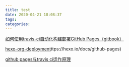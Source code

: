 ```yaml
---
title: test
date: 2020-04-21 18:08:37
tags:
categories:
---
```






[如何使用travis-ci自动化构建部署GitHub Pages（gitbook）](https://www.jianshu.com/p/ec5f57d96d66)

[hexo-org-deployment]()ttps://hexo.io/docs/github-pages)

[github pages与travis ci运作原理](https://www.cnblogs.com/zhangnan35/p/10830010.html)


<!--more-->